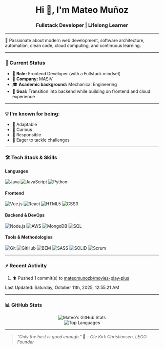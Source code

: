<h1 align="center">Hi 👋, I'm Mateo Muñoz</h1>
<h3 align="center">Fullstack Developer | Lifelong Learner</h3>

---

🧠 Passionate about modern web development, software architecture, automation, clean code, cloud computing, and continuous learning.

---

### 🧩 Current Status

- 💼 **Role:** Frontend Developer (with a Fullstack mindset)  
- 🏢 **Company:** MASIV  
- 🎓 **Academic background:** Mechanical Engineering  
- 🧭 **Goal:** Transition into backend while building on frontend and cloud experience  

---

### 💡 I'm known for being:

- 🔄 Adaptable  
- 🧠 Curious  
- 💪 Responsible  
- 🚀 Eager to tackle challenges  

---

### 🛠️ Tech Stack & Skills

#### Languages  
![Java](https://img.shields.io/badge/Java-%23ED8B00?style=flat&logo=openjdk&logoColor=white)
![JavaScript](https://img.shields.io/badge/JavaScript-%23F7DF1E?style=flat&logo=javascript&logoColor=black)
![Python](https://img.shields.io/badge/Python-%2314354C?style=flat&logo=python&logoColor=white)

#### Frontend  
![Vue.js](https://img.shields.io/badge/Vue.js-%234FC08D?style=flat&logo=vue.js&logoColor=white)
![React](https://img.shields.io/badge/React-%2320232a?style=flat&logo=react&logoColor=%2361DAFB)
![HTML5](https://img.shields.io/badge/HTML5-%23E34F26?style=flat&logo=html5&logoColor=white)
![CSS3](https://img.shields.io/badge/CSS3-%231572B6?style=flat&logo=css3&logoColor=white)

#### Backend & DevOps  
![Node.js](https://img.shields.io/badge/Node.js-%23339933?style=flat&logo=node.js&logoColor=white)
![AWS](https://img.shields.io/badge/AWS-%23FF9900?style=flat&logo=amazonaws&logoColor=white)
![MongoDB](https://img.shields.io/badge/MongoDB-%2347A248?style=flat&logo=mongodb&logoColor=white)
![SQL](https://img.shields.io/badge/SQL-%2300758F?style=flat&logo=sql&logoColor=white)

#### Tools & Methodologies  
![Git](https://img.shields.io/badge/Git-%23F05032?style=flat&logo=git&logoColor=white)
![GitHub](https://img.shields.io/badge/GitHub-%23121011?style=flat&logo=github&logoColor=white)
![BEM](https://img.shields.io/badge/BEM-Methodology-%231572B6?style=flat)
![SASS](https://img.shields.io/badge/Sass-%23CC6699?style=flat&logo=sass&logoColor=white)
![SOLID](https://img.shields.io/badge/SOLID-Principles-%23FF5733?style=flat)
![Scrum](https://img.shields.io/badge/Scrum-Agile-%2300ADD8?style=flat&logo=trello&logoColor=white)

---

### :zap: Recent Activity
<!--RECENT_ACTIVITY:start-->
1. ⬆️ Pushed 1 commit(s) to [mateomunozb/movies-play-plus](https://github.com/mateomunozb/movies-play-plus)<br>
<!--RECENT_ACTIVITY:end-->

<!--RECENT_ACTIVITY:last_update-->
Last Updated: Saturday, October 11th, 2025, 12:55:21 AM
<!--RECENT_ACTIVITY:last_update_end-->

---

### 📊 GitHub Stats

<p align="center">
  <img src="https://github-readme-stats.vercel.app/api?username=mateomunozb&show_icons=true&theme=tokyonight" alt="Mateo's GitHub Stats" />
  <br />
  <img src="https://github-readme-stats.vercel.app/api/top-langs/?username=mateomunozb&layout=compact&theme=tokyonight" alt="Top Languages" />
</p>

---

> _“Only the best is good enough.”_ 🧱 – *Ole Kirk Christiansen, LEGO Founder*

